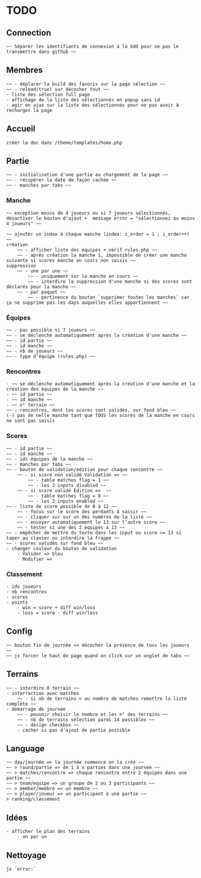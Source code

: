 # TODO
## Connection
    ~~ Séparer les identifiants de connexion à la bdd pour ne pas le transmettre dans github ~~

## Membres
    ~~ - déplacer la build des favoris sur la page sélection ~~
    ~~ - reload(true) sur décocher tout ~~
    - liste des sélection full page
    - affichage de la liste des sélectionnés en popup sans id
    - agir en ajax sur la liste des sélectionnés pour ne pas avoir à recharger la page

## Accueil
    créer la doc dans /theme/templates/home.php

## Partie
    ~~ - initialisation d'une partie au chargement de la page ~~
    ~~ - récupérer la date de façon cachée ~~
    ~~ - manches par tabs ~~

### Manche
    ~~ exception moins de 4 joueurs ou si 7 joueurs sélectionnés, désactiver le bouton d'ajout +  message error = "sélectionnez au moins 4 joueurs" ~~

    ~~ ajouter un index à chaque manche (index: i_order = 1 ; i_order++) ~~
    création
        ~~ - afficher liste des équipes + vérif rules.php ~~
        ~~ - après création la manche 1, impossible de créer une manche suivante si scores manche en cours non saisis ~~
    suppression
        ~~ - une par une ~~
            ~~ - uniquement sur la manche en cours ~~
            ~~ - interdire la suppression d'une manche si des scores sont déclarés pour la manche ~~
        ~~ - par paquet ~~
            ~~ - pertinence du bouton `supprimer toutes les manches` car ça ne supprime pas les days auquelles elles appartiennent ~~

### Équipes
    ~~ - pas possible si 7 joueurs ~~
    ~~ - se déclenche automatiquement après la création d'une manche ~~
    ~~ - id partie ~~
    ~~ - id manche ~~
    ~~ - nb de joueurs ~~
    ~~ - type d'équipe (rules.php) ~~

### Rencontres
    - ~~ se déclenche automatiquement après la création d'une manche et la création des équipes de la manche ~~
    - ~~ id partie ~~
    - ~~ id manche ~~
    - ~~ n° terrain ~~
    ~~ - rencontres, dont les scores sont validés, sur fond bleu ~~
    (-) pas de nelle manche tant que TOUS les scores de la manche en cours ne sont pas saisis

### Scores
    ~~ - id partie ~~
    ~~ - id manche ~~
    ~~ - ids équipes de la manche ~~
    ~~ - manches par tabs ~~
    ~~ - bouton de validation/edition pour chaque rencontre ~~
        ~~ - si score non validé Validation => ~~
            ~~ - table matches flag = 1 ~~
            ~~ - les 2 inputs disabled ~~
        ~~ - si score validé Édition =>  ~~
            ~~ - table matches flag = 0 ~~
            ~~ - les 2 inputs enabled ~~
    ~~ - liste de score possible de 0 à 12 ~~
        ~~ - focus sur le score des perdants à saisir ~~
        ~~ - cliquer sur sur un des numéros de la liste ~~
        ~~ - envoyer automatiquement le 13 sur l'autre score ~~
        ~~ - tester si une des 2 équipes a 13 ~~
    ~~ - empêcher de mettre du texte dans les input ou score >= 13 si taper au clavier ou interdire la frappe ~~
    ~~ - scores validés sur fond bleu ~~
    - changer couleur du bouton de validation
        - Valider => bleu
        - Modifier => 

### Classement
    - ids joueurs
    - nb rencontres
    - scores
    - points
        - win = score + diff win/loss
        - loss = score - diff win/loss

## Config
    ~~ bouton fin de journée => décocher la présence de tous les joueurs ~~
    ~~ js forcer le haut de page quand on click sur un onglet de tabs ~~

## Terrains
    ~~ - interdire 0 terrain ~~
    - interraction avec matches
        ~~ - si nb de terrains < au nombre de matches remettre la liste complète ~~
    - demarrage de journée
        ~~ - pouvoir choisir le nombre et les n° des terrains ~~
        ~~ - nb de terrains sélection parmi 14 possibles ~~
        ~~ - design checkbox ~~
        - cacher si pas d'ajout de partie possible

## Language
    ~~ day/journée => la journée commence on la crée ~~
    ~~ > round/partie => de 1 à x parties dans une journée ~~
    ~~ > matches/rencontre => chaque rencontre entre 2 équipes dans une partie ~~
    ~~ > team/equipe => un groupe de 2 ou 3 participants ~~
    ~~ > member/membre => un membre ~~
    ~~ > player/joueur => un participant à une partie ~~
    > ranking/classement

## Idées
    - afficher le plan des terrains
        - un par un

## Nettoyage
    js `error:`
